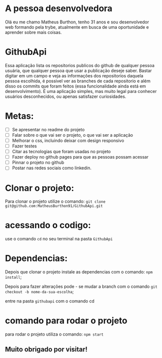 # A pessoa desenvolvedora
Olá eu me chamo Matheus Burthon, tenho 31 anos e sou desenvolvedor web formando pela trybe, atualmente em busca de uma oportunidade e aprender sobre mais coisas.


# GithubApi

Essa aplicação lista os repositorios publicos do github de qualquer pessoa usuária, que qualquer pessoa que usar a publicação deseje saber. Bastar digitar em um campo e veja as informações dos repositorios daquela pessoa escolhida, é possivel ver as branches de cada repositorio e além disso os commits que foram feitos (essa funcionalidade ainda está em desenvolvimento). É uma aplicação simples, mas muito legal para conhecer usuários desconhecidos, ou apenas satisfazer curiosidades.

# Metas:

- [ ] Se apresentar no readme do projeto
- [ ] Falar sobre o que vai ser o projeto, o que vai ser a aplicação
- [ ] Melhorar o css, incluindo deixar com design responsivo
- [ ] Fazer testes
- [ ] Citar as tecnologias que foram usadas no projeto
- [ ] Fazer deploy no github pages para que as pessoas possam acessar
- [ ] Pinnar o projeto no github
- [ ] Postar nas redes sociais como linkedin.

# Clonar o projeto:
Para clonar o projeto utilize o comando: `git clone git@github.com:MatheusBurthon91/GithubApi.git`



# acessando o codigo:
use o comando `cd` no seu terminal na pasta `GithubApi`

# Dependencias:
Depois que clonar o projeto instale as dependencias com o comando: `npm install`;

Depois para fazer alterações pode - se mudar a branch com o comando `git checkout -b nome-da-sua-escolha`;

entre na pasta `githubapi` com o comando cd


# comando para rodar o projeto

para rodar o projeto utiliza o comando: `npm start`

## Muito obrigado por visitar! ##
